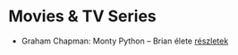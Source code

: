 # Movies & TV Series

- Graham Chapman: Monty Python – Brian élete [részletek](../_details/Graham%20Chapman.md#id_271)